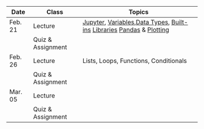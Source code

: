 | **Date** | **Class**                      |   **Topics**                     |
|----------|--------------------------------|----------------------------------|
| Feb. 21  | Lecture                        | [Jupyter](https://ucsdlib.github.io/python-novice-gapminder/01-run-quit/), [Variables](https://ucsdlib.github.io/python-novice-gapminder/02-variables/),[Data Types](https://ucsdlib.github.io/python-novice-gapminder/03-types-conversion/), [Built-ins](https://ucsdlib.github.io/python-novice-gapminder/04-built-in/) [Libraries](https://ucsdlib.github.io/python-novice-gapminder/06-libraries/) [Pandas](https://ucsdlib.github.io/python-novice-gapminder/08-data-frames/) & [Plotting](https://ucsdlib.github.io/python-novice-gapminder/09-plotting/) |
|          | Quiz & Assignment              |                                  |
| Feb. 26   | Lecture                        | Lists, Loops, Functions, Conditionals  |
|          | Quiz & Assignment              |                                  |
| Mar. 05  | Lecture                        |                                  |
|          | Quiz & Assignment              |                                 |
